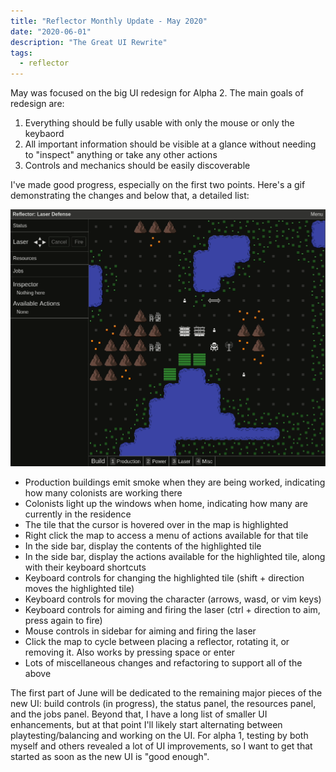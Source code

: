 ```yaml
---
title: "Reflector Monthly Update - May 2020"
date: "2020-06-01"
description: "The Great UI Rewrite"
tags:
  - reflector
---
```


May was focused on the big UI redesign for Alpha 2. The main goals of redesign are:

1. Everything should be fully usable with only the mouse or only the keybaord
2. All important information should be visible at a glance without needing to "inspect" anything or take any other actions
3. Controls and mechanics should be easily discoverable

I've made good progress, especially on the first two points. Here's a gif demonstrating the changes and below that, a detailed list:

![GIF](./reflector-05-2020.gif)

- Production buildings emit smoke when they are being worked, indicating how many colonists are working there
- Colonists light up the windows when home, indicating how many are currently in the residence
- The tile that the cursor is hovered over in the map is highlighted
- Right click the map to access a menu of actions available for that tile
- In the side bar, display the contents of the highlighted tile
- In the side bar, display the actions available for the highlighted tile, along with their keyboard shortcuts
- Keyboard controls for changing the highlighted tile (shift + direction moves the highlighted tile)
- Keyboard controls for moving the character (arrows, wasd, or vim keys)
- Keyboard controls for aiming and firing the laser (ctrl + direction to aim, press again to fire)
- Mouse controls in sidebar for aiming and firing the laser
- Click the map to cycle between placing a reflector, rotating it, or removing it. Also works by pressing space or enter
- Lots of miscellaneous changes and refactoring to support all of the above

The first part of June will be dedicated to the remaining major pieces of the new UI: build controls (in progress), the status panel, the resources panel, and the jobs panel. Beyond that, I have a long list of smaller UI enhancements, but at that point I'll likely start alternating between playtesting/balancing and working on the UI. For alpha 1, testing by both myself and others revealed a lot of UI improvements, so I want to get that started as soon as the new UI is "good enough".

